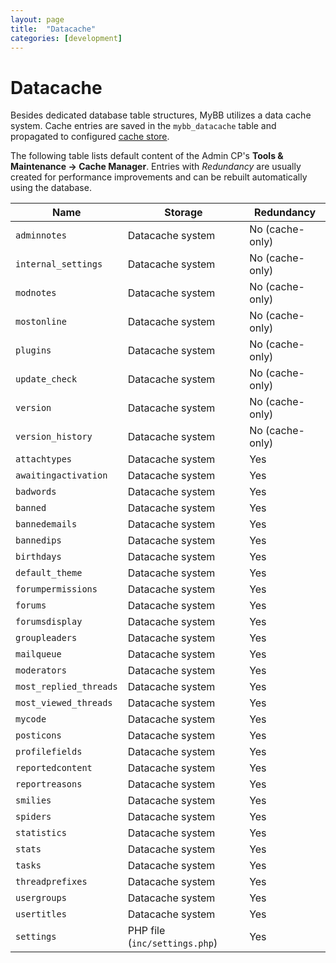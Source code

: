 ```yaml
---
layout: page
title:  "Datacache"
categories: [development]
---
```


# Datacache

Besides dedicated database table structures, MyBB utilizes a data cache system. Cache entries are saved in the `mybb_datacache` table and propagated to configured [cache store](/1.8/administration/cache-handlers/).

The following table lists default content of the Admin CP's **Tools & Maintenance &rarr; Cache Manager**. Entries with  _Redundancy_ are usually created for performance improvements and can be rebuilt automatically using the database.

Name | Storage | Redundancy
-|-|-
`adminnotes` | Datacache system | No (cache-only)
`internal_settings` | Datacache system | No (cache-only)
`modnotes` | Datacache system | No (cache-only)
`mostonline` | Datacache system | No (cache-only)
`plugins` | Datacache system | No (cache-only)
`update_check` | Datacache system | No (cache-only)
`version` | Datacache system | No (cache-only)
`version_history` | Datacache system | No (cache-only)
`attachtypes` | Datacache system | Yes
`awaitingactivation` | Datacache system | Yes
`badwords` | Datacache system | Yes
`banned` | Datacache system | Yes
`bannedemails` | Datacache system | Yes
`bannedips` | Datacache system | Yes
`birthdays` | Datacache system | Yes
`default_theme` | Datacache system | Yes
`forumpermissions` | Datacache system | Yes
`forums` | Datacache system | Yes
`forumsdisplay` | Datacache system | Yes
`groupleaders` | Datacache system | Yes
`mailqueue` | Datacache system | Yes
`moderators` | Datacache system | Yes
`most_replied_threads` | Datacache system | Yes
`most_viewed_threads` | Datacache system | Yes
`mycode` | Datacache system | Yes
`posticons` | Datacache system | Yes
`profilefields` | Datacache system | Yes
`reportedcontent` | Datacache system | Yes
`reportreasons` | Datacache system | Yes
`smilies` | Datacache system | Yes
`spiders` | Datacache system | Yes
`statistics` | Datacache system | Yes
`stats` | Datacache system | Yes
`tasks` | Datacache system | Yes
`threadprefixes` | Datacache system | Yes
`usergroups` | Datacache system | Yes
`usertitles` | Datacache system | Yes
`settings` | PHP file (`inc/settings.php`) | Yes
